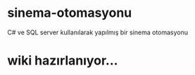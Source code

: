 # sinema-otomasyonu
C# ve SQL server kullanılarak yapılmış bir sinema otomasyonu 
# wiki hazırlanıyor...

